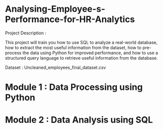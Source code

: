 # Analysing-Employee-s-Performance-for-HR-Analytics

Project Description :

This project will train you how to use SQL to analyze a real-world database, how to extract the most useful information from the dataset, how to pre-process the data using Python for improved performance, and how to use a structured query language to retrieve useful information from the database.

Dataset : Uncleaned_employees_final_dataset.csv

# Module 1 : Data Processing using Python

# Module 2 : Data Analysis using SQL
